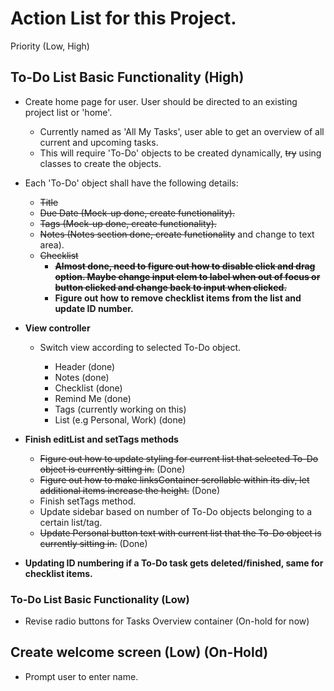 # Action List for this Project.

Priority (Low, High)

## To-Do List Basic Functionality (High)
- Create home page for user. User should be directed to an existing project list or 'home'.
    - Currently named as 'All My Tasks', user able to get an overview of all current and upcoming tasks.
    - This will require 'To-Do' objects to be created dynamically, ~~try~~ using classes to create the objects.

- Each 'To-Do' object shall have the following details:
    - ~~Title~~
    - ~~Due Date (Mock-up done, create functionality).~~
    - ~~Tags (Mock-up done, create functionality).~~
    - ~~Notes (Notes section done, create functionality~~ and change to text area).
    - ~~Checklist~~
        - **~~Almost done, need to figure out how to disable click and drag option. Maybe change input elem to label when out of focus or button clicked and change back to input when clicked.~~**
        - **Figure out how to remove checklist items from the list and update ID number.**

- **View controller**
    - Switch view according to selected To-Do object.
        
        - Header (done)
        - Notes (done)
        - Checklist (done)
        - Remind Me (done)
        - Tags (currently working on this)
        - List (e.g Personal, Work) (done)

- **Finish editList and setTags methods**
    - ~~Figure out how to update styling for current list that selected To-Do object is currently sitting in.~~ (Done)
    - ~~Figure out how to make linksContainer scrollable within its div, let additional items increase the height.~~ (Done)
    - Finish setTags method.
    - Update sidebar based on number of To-Do objects belonging to a certain list/tag.
    - ~~Update Personal button text with current list that the To-Do object is currently sitting in.~~ (Done)

- **Updating ID numbering if a To-Do task gets deleted/finished, same for checklist items.**




### To-Do List Basic Functionality (Low)
- Revise radio buttons for Tasks Overview container (On-hold for now)


## Create welcome screen (Low) (On-Hold)
- Prompt user to enter name.